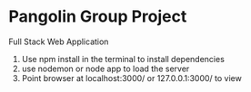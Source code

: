 # Pangolin Group Project
 Full Stack Web Application

1. Use npm install in the terminal to install dependencies
2. use nodemon or node app to load the server
3. Point browser at localhost:3000/ or 127.0.0.1:3000/ to view
